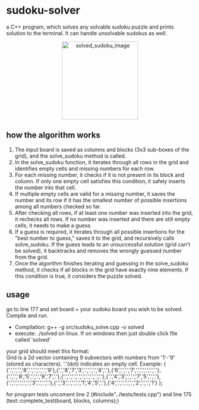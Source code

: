 # sudoku-solver
a C++ program, which solves any solvable sudoku puzzle and prints solution to the terminal.
It can handle unsolvable sudokus as well.
<p align="center">
 <img src="https://github.com/coconut41/sudoku-solver/blob/main/solved_sudoku.png" alt="solved_sudoku_image" width="205" height="210" />
</p>

## how the algorithm works
1) The input board is saved as columns and blocks (3x3 sub-boxes of the grid), and the solve_sudoku method is called.
2) In the solve_sudoku function, it iterates through all rows in the grid and identifies empty cells and missing numbers for each row.
3) For each missing number, it checks if it is not present in its block and column. If only one empty cell satisfies this condition, it safely inserts the number into that cell.
4) If multiple empty cells are valid for a missing number, it saves the number and its row if it has the smallest number of possible insertions among all numbers checked so far.
5) After checking all rows, if at least one number was inserted into the grid, it rechecks all rows. If no number was inserted and there are still empty cells, it needs to make a guess.
6) If a guess is required, it iterates through all possible insertions for the "best number to guess," saves it to the grid, and recursively calls solve_sudoku. If the guess leads to an unsuccessful solution (grid can't be solved), it backtracks and removes the wrongly guessed number from the grid.
7) Once the algorithm finishes iterating and guessing in the solve_sudoku method, it checks if all blocks in the grid have exactly nine elements. If this condition is true, it considers the puzzle solved.

## usage
go to line 177 and set board =  your sudoku board you wish to be solved. Compile and run.<br>
 - Compilation: g++ -g src/sudoku_solve.cpp -o solved
 - execute: ./solved on linux. If on windows then just double click file called 'solved' <br>
 
your grid should meet this format:<br> Grid is a 2d vector containing 9 subvectors with numbers from '1'-'9' (stored as characters). '.'(dot) indicates an empty cell. Example: { {'.','.','.','8','.','.','.','.','9'},{'.','8','7','3','.','.','.','4','.'},{'6','.','.','7','.','.','.','.','.'},{'.','.','8','5','.','.','9','7','.'},{'.','.','.','.','.','.','.','.','.'},{'.','4','3','.','.','7','5','.','.'},{'.','.','.','.','.','3','.','.','.'},{'.','3','.','.','.','1','4','5','.'},{'4','.','.','.','.','2','.','.','1'} }; <br>

for program tests uncoment line 2 (#include"../tests/tests.cpp") and line 175 (test::complete_test(board, blocks, columns);)
